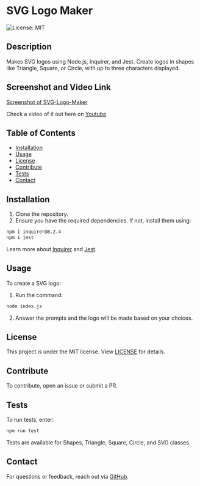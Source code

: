 # SVG Logo Maker

![License: MIT](https://img.shields.io/badge/License-MIT-yellow.svg)

## Description

Makes SVG logos using Node.js, Inquirer, and Jest. Create logos in shapes like Triangle, Square, or Circle, with up to three characters displayed.

## Screenshot and Video Link
[Screenshot of SVG-Logo-Maker](https://imgur.com/bb32fd98-54f5-4407-ad1b-5d09a6fc0fc2)

Check a video of it out here on [Youtube](https://youtu.be/Z0zoOgagcnI)
## Table of Contents

- [Installation](#installation)
- [Usage](#usage)
- [License](#license)
- [Contribute](#contribute)
- [Tests](#tests)
- [Contact](#contact)

## Installation

1. Clone the repository.
2. Ensure you have the required dependencies. If not, install them using:
```bash
npm i inquirer@8.2.4
npm i jest
```

Learn more about [Inquirer](https://www.npmjs.com/package/inquirer) and [Jest](https://jestjs.io/).

## Usage

To create a SVG logo:

1. Run the command:
```bash
node index.js
```
2. Answer the prompts and the logo will be made based on your choices.

## License

This project is under the MIT license. View [LICENSE](./LICENSE) for details.

## Contribute

To contribute, open an issue or submit a PR.

## Tests

To run tests, enter:
```bash
npm run test
```

Tests are available for Shapes, Triangle, Square, Circle, and SVG classes.

## Contact

For questions or feedback, reach out via [GitHub](https://github.com/liq543).
